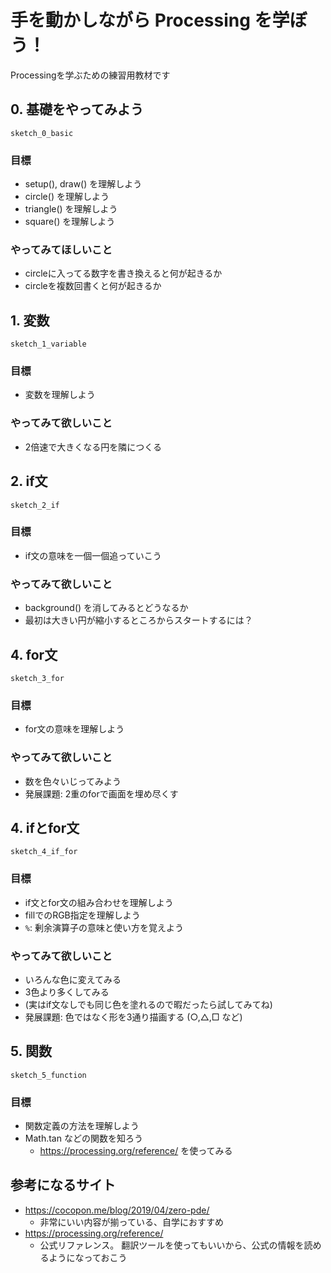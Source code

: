 # 手を動かしながら Processing を学ぼう！

Processingを学ぶための練習用教材です

## 0. 基礎をやってみよう

`sketch_0_basic`

### 目標

- setup(), draw() を理解しよう
- circle() を理解しよう
- triangle() を理解しよう
- square() を理解しよう

### やってみてほしいこと

- circleに入ってる数字を書き換えると何が起きるか
- circleを複数回書くと何が起きるか

## 1. 変数

`sketch_1_variable`

### 目標

- 変数を理解しよう

### やってみて欲しいこと

- 2倍速で大きくなる円を隣につくる


## 2. if文

`sketch_2_if`

### 目標

- if文の意味を一個一個追っていこう

### やってみて欲しいこと

- background() を消してみるとどうなるか
- 最初は大きい円が縮小するところからスタートするには？

## 4. for文

`sketch_3_for`

### 目標

- for文の意味を理解しよう

### やってみて欲しいこと

- 数を色々いじってみよう
- 発展課題: 2重のforで画面を埋め尽くす

## 4. ifとfor文

`sketch_4_if_for`

### 目標

- if文とfor文の組み合わせを理解しよう
- fillでのRGB指定を理解しよう
- `%`: 剰余演算子の意味と使い方を覚えよう

### やってみて欲しいこと

- いろんな色に変えてみる
- 3色より多くしてみる
- (実はif文なしでも同じ色を塗れるので暇だったら試してみてね)
- 発展課題: 色ではなく形を3通り描画する (○,△,□ など)

## 5. 関数

`sketch_5_function`

### 目標

- 関数定義の方法を理解しよう
- Math.tan などの関数を知ろう
  - https://processing.org/reference/ を使ってみる

## 参考になるサイト

- https://cocopon.me/blog/2019/04/zero-pde/
  - 非常にいい内容が揃っている、自学におすすめ
- https://processing.org/reference/
  - 公式リファレンス。 翻訳ツールを使ってもいいから、公式の情報を読めるようになっておこう
